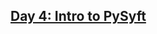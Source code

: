 ## [Day 4: Intro to PySyft](https://www.linkedin.com/pulse/day-4-intro-pysyft-30daysofflcode-dsilva-i9ocf/?trackingId=EM7ZNVPlGflwHaBvgK8%2Fyw%3D%3D)
